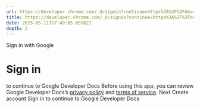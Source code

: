 ```yaml
---
url: https://developer.chrome.com/_d/signin?continue=https%3A%2F%2Fdeveloper.chrome.com%2Fdocs%2Fpuppeteer&prompt=select_account
title: https://developer.chrome.com/_d/signin?continue=https%3A%2F%2Fdeveloper.chrome.com%2Fdocs%2Fpuppeteer&prompt=select_account
date: 2025-05-11T17:49:05.659827
depth: 2
---
```


Sign in with Google
# Sign in
to continue to Google Developer Docs
Before using this app, you can review Google Developer Docs’s [privacy policy](https://google.com/policies/privacy) and [terms of service](https://google.com/policies/terms).
Next
Create account
Sign in to continue to Google Developer Docs 

